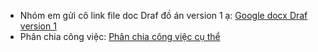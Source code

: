 - Nhóm em gửi cô link file doc Draf đồ án version 1 ạ: [Google docx Draf version 1](https://docs.google.com/document/d/1SrLk5Nv8CXhKI3-nQ7NfVZwXhtBWxnB6h5IBozpWC3g/edit?tab=t.0)
- Phân chia công việc: [Phân chia công việc cụ thể](https://docs.google.com/document/d/14B0_8q57DKVb6MOgAXdtns8mV_usBS3t_O3V18YLd6o/edit?fbclid=IwY2xjawNbO0FleHRuA2FlbQIxMABicmlkETEwM1J0ZGNrMlN0N1hxWFY1AR5fUjifKVQpPe-OVhjhiT6CmKcFUczTLzm9bH6UvhMQFDMG7WdrF6EaKoLgTA_aem_aZGU_KVw9AuNYFHC7dZ0qA&tab=t.0)
